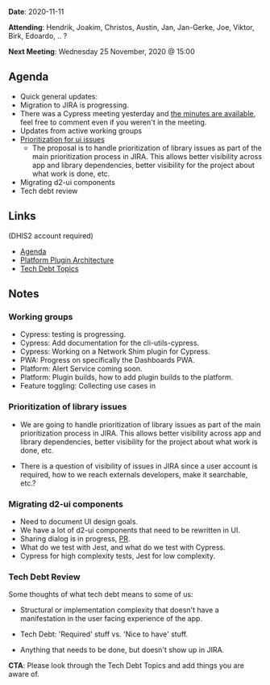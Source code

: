**Date**: 2020-11-11

**Attending**: Hendrik, Joakim, Christos, Austin, Jan, Jan-Gerke, Joe,
Viktor, Birk, Edoardo, .. ?

**Next Meeting**: Wednesday 25 November, 2020 @ 15:00

## Agenda


-   Quick general updates:
-   Migration to JIRA is progressing.
-   There was a Cypress meeting yesterday and [the minutes are available](https://github.com/dhis2/notes/pull/140), feel free to
    comment even if you weren't in the meeting.
-   Updates from active working groups
-   [Prioritization for ui issues](https://github.com/dhis2/notes/issues/125)
    -   The proposal is to handle prioritization of library issues as
        part of the main prioritization process in JIRA. This allows
        better visibility across app and library dependencies, better
        visibility for the project about what work is done, etc.
-   Migrating d2-ui components
-   Tech debt review

## Links

(DHIS2 account required)

*   [Agenda](https://github.com/dhis2/notes/issues/155)
*   [Platform Plugin Architecture](https://docs.google.com/document/d/18Qix9cfWlyrXVgkaS2K-IKHQzcbIGWDlxD5GIoIWa7I/edit)
*   [Tech Debt Topics](https://docs.google.com/document/d/1q_LDIZcaoGbKQ-gz1SfOJ3Fy-SeYmCn5e7n3GSCTK5Q/edit)

## Notes

### Working groups

-   Cypress: testing is progressing.
-   Cypress: Add documentation for the cli-utils-cypress.
-   Cypress: Working on a Network Shim plugin for Cypress.
-   PWA: Progress on specifically the Dashboards PWA.
-   Platform: Alert Service coming soon.
-   Platform: Plugin builds, how to add plugin builds to the platform.
-   Feature toggling: Collecting use cases in

### Prioritization of library issues

-   We are going to handle prioritization of library issues as part of
    the main prioritization process in JIRA. This allows better
    visibility across app and library dependencies, better visibility
    for the project about what work is done, etc.

-   There is a question of visibility of issues in JIRA since a user
    account is required, how to we reach externals developers, make it
    searchable, etc.?

### Migrating d2-ui components

-   Need to document UI design goals.
-   We have a lot of d2-ui components that need to be rewritten in UI.
-   Sharing dialog is in progress, [PR](https://github.com/dhis2/ui/pull/24).
-   What do we test with Jest, and what do we test with Cypress.
-   Cypress for high complexity tests, Jest for low complexity.

### Tech Debt Review

Some thoughts of what tech debt means to some of us:

-   Structural or implementation complexity that doesn't have a
    manifestation in the user facing experience of the app.

-   Tech Debt: 'Required' stuff vs. 'Nice to have' stuff.

-   Anything that needs to be done, but doesn't show up in JIRA.

**CTA**: Please look through the Tech Debt Topics and add things you are
aware of.
